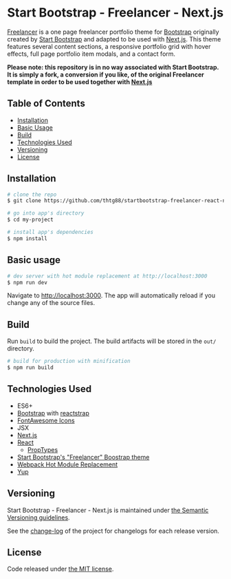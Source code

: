 # Start Bootstrap - Freelancer - Next.js
[Freelancer](http://startbootstrap.com/template-overviews/freelancer/) is a one page freelancer portfolio theme for [Bootstrap](http://getbootstrap.com/) originally created by [Start Bootstrap](http://startbootstrap.com/) and adapted to be used with [Next.js](https://github.com/zeit/next.js). This theme features several content sections, a responsive portfolio grid with hover effects, full page portfolio item modals, and a contact form.

**Please note: this repository is in no way associated with Start Bootstrap. It is simply a fork, a conversion if you like, of the original Freelancer template in order to be used together with [Next.js](https://github.com/zeit/next.js)**

## Table of Contents

* [Installation](#installation)
* [Basic Usage](#basic-usage)
* [Build](#build)
* [Technologies Used](#technologies-used)
* [Versioning](#versioning)
* [License](#license)

## Installation

``` bash
# clone the repo
$ git clone https://github.com/thtg88/startbootstrap-freelancer-react-nextjs

# go into app's directory
$ cd my-project

# install app's dependencies
$ npm install
```

## Basic usage

``` bash
# dev server with hot module replacement at http://localhost:3000
$ npm run dev
```

Navigate to [http://localhost:3000](http://localhost:3000). The app will automatically reload if you change any of the source files.

## Build

Run `build` to build the project. The build artifacts will be stored in the `out/` directory.

```bash
# build for production with minification
$ npm run build
```

## Technologies Used
- ES6+
- [Bootstrap](https://getbootstrap.com/) with [reactstrap](https://reactstrap.github.io/)
- [FontAwesome Icons](https://fontawesome.com/)
- JSX
- [Next.js](https://github.com/zeit/next.js/)
- [React](https://reactjs.org/)
    - [PropTypes](https://github.com/facebook/prop-types)
- [Start Bootstrap's "Freelancer" Boostrap theme](http://startbootstrap.com/template-overviews/freelancer/)
- [Webpack Hot Module Replacement](https://webpack.js.org/concepts/hot-module-replacement/)
- [Yup](https://github.com/jquense/yup)

## Versioning

Start Bootstrap - Freelancer - Next.js is maintained under [the Semantic Versioning guidelines](http://semver.org/).

See the [change-log](https://github.com/thtg88/startbootstrap-freelancer-react-nextjs/blob/master/CHANGELOG.md) of the project for changelogs for each release version.

## License

Code released under [the MIT license](LICENSE).
